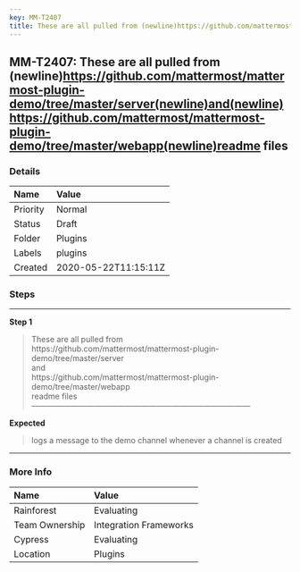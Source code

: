 ```yaml
---
key: MM-T2407
title: These are all pulled from (newline)https://github.com/mattermost/mattermost-plugin-demo/tree/master/server(newline)and(newline)https://github.com/mattermost/mattermost-plugin-demo/tree/master/webapp(newline)readme files
---
```


## MM-T2407: These are all pulled from (newline)https://github.com/mattermost/mattermost-plugin-demo/tree/master/server(newline)and(newline)https://github.com/mattermost/mattermost-plugin-demo/tree/master/webapp(newline)readme files

### Details

| Name     | Value                |
| :------- | :------------------- |
| Priority | Normal               |
| Status   | Draft                |
| Folder   | Plugins              |
| Labels   | plugins              |
| Created  | 2020-05-22T11:15:11Z |

### Steps

<hr/>

**Step 1**

> <article>These are all pulled from <br />https://github.com/mattermost/mattermost-plugin-demo/tree/master/server<br />and<br />https://github.com/mattermost/mattermost-plugin-demo/tree/master/webapp<br />readme files<br />&mdash;&mdash;&mdash;&mdash;&mdash;&mdash;&mdash;&mdash;&mdash;&mdash;&mdash;&mdash;&mdash;&mdash;&mdash;&mdash;&mdash;&mdash;&mdash;&mdash;&mdash;&mdash;&mdash;&mdash;&mdash;&mdash;&mdash;&mdash;</article>

**Expected**

> <article>logs a message to the demo channel whenever a channel is created</article>

<hr/>

### More Info

| Name           | Value                  |
| :------------- | :--------------------- |
| Rainforest     | Evaluating             |
| Team Ownership | Integration Frameworks |
| Cypress        | Evaluating             |
| Location       | Plugins                |
